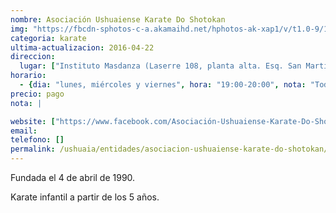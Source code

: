 ```yaml
---
nombre: Asociación Ushuaiense Karate Do Shotokan
img: "https://fbcdn-sphotos-c-a.akamaihd.net/hphotos-ak-xap1/v/t1.0-9/1503838_573722166104873_9193700885753514518_n.jpg?oh=24615b2985bfd27f2732d611da8b6d4e&oe=57ABDBE3&__gda__=1471121322_ca681a975189688d528ca5b6ad2bbd62"
categoria: karate
ultima-actualizacion: 2016-04-22
direccion: 
  lugar: ["Instituto Masdanza (Laserre 108, planta alta. Esq. San Martín)"]
horario: 
  - {dia: "lunes, miércoles y viernes", hora: "19:00-20:00", nota: "Todas las edades"}
precio: pago
nota: | 

website: ["https://www.facebook.com/Asociación-Ushuaiense-Karate-Do-Shotokan-573525719457851/"]
email: 
telefono: []
permalink: /ushuaia/entidades/asociacion-ushuaiense-karate-do-shotokan/
---
```


Fundada el 4 de abril de 1990.

Karate infantil a partir de los 5 años.


